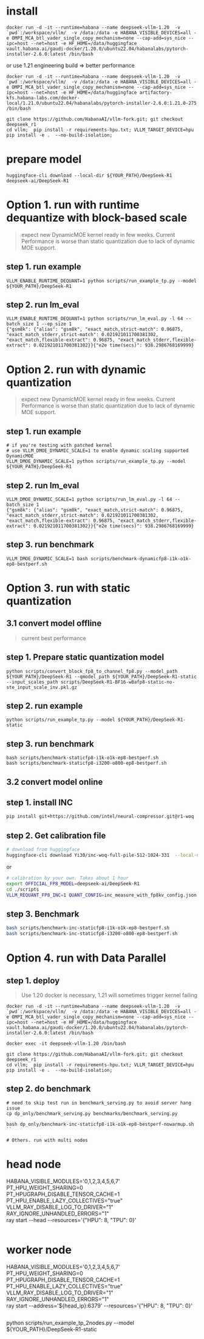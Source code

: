 # install

```
docker run -d -it --runtime=habana --name deepseek-vllm-1.20  -v `pwd`:/workspace/vllm/  -v /data:/data -e HABANA_VISIBLE_DEVICES=all -e OMPI_MCA_btl_vader_single_copy_mechanism=none --cap-add=sys_nice --ipc=host --net=host -e HF_HOME=/data/huggingface vault.habana.ai/gaudi-docker/1.20.0/ubuntu22.04/habanalabs/pytorch-installer-2.6.0:latest /bin/bash
```

or use 1.21 engineering build => better performance

```
docker run -d -it --runtime=habana --name deepseek-vllm-1.20  -v `pwd`:/workspace/vllm/  -v /data:/data -e HABANA_VISIBLE_DEVICES=all -e OMPI_MCA_btl_vader_single_copy_mechanism=none --cap-add=sys_nice --ipc=host --net=host -e HF_HOME=/data/huggingface artifactory-kfs.habana-labs.com/docker-local/1.21.0/ubuntu22.04/habanalabs/pytorch-installer-2.6.0:1.21.0-275 /bin/bash
```

```
git clone https://github.com/HabanaAI/vllm-fork.git; git checkout deepseek_r1
cd vllm;  pip install -r requirements-hpu.txt; VLLM_TARGET_DEVICE=hpu pip install -e .  --no-build-isolation;
```

# prepare model

```
huggingface-cli download --local-dir ${YOUR_PATH}/DeepSeek-R1 deepseek-ai/DeepSeek-R1
```

# Option 1. run with runtime dequantize with block-based scale
> expect new DynamicMOE kernel ready in few weeks.
> Current Performance is worse than static quantization due to lack of dynamic MOE support.
## step 1. run example

```
VLLM_ENABLE_RUNTIME_DEQUANT=1 python scripts/run_example_tp.py --model ${YOUR_PATH}/DeepSeek-R1
```

## step 2. run lm_eval

```
VLLM_ENABLE_RUNTIME_DEQUANT=1 python scripts/run_lm_eval.py -l 64 --batch_size 1 --ep_size 1
{"gsm8k": {"alias": "gsm8k", "exact_match,strict-match": 0.96875, "exact_match_stderr,strict-match": 0.021921011700381302, "exact_match,flexible-extract": 0.96875, "exact_match_stderr,flexible-extract": 0.021921011700381302}}{"e2e time(secs)": 938.2986768169999}
```

# Option 2. run with dynamic quantization
> expect new DynamicMOE kernel ready in few weeks.
> Current Performance is worse than static quantization due to lack of dynamic MOE support.
## step 1. run example

```
# if you're testing with patched kernel
# use VLLM_DMOE_DYNAMIC_SCALE=1 to enable dynamic scaling supported DynamicMOE
VLLM_DMOE_DYNAMIC_SCALE=1 python scripts/run_example_tp.py --model ${YOUR_PATH}/DeepSeek-R1
```

## step 2. run lm_eval

```
VLLM_DMOE_DYNAMIC_SCALE=1 python scripts/run_lm_eval.py -l 64 --batch_size 1
{"gsm8k": {"alias": "gsm8k", "exact_match,strict-match": 0.96875, "exact_match_stderr,strict-match": 0.021921011700381302, "exact_match,flexible-extract": 0.96875, "exact_match_stderr,flexible-extract": 0.021921011700381302}}{"e2e time(secs)": 938.2986768169999}
```

## step 3. run benchmark

```
VLLM_DMOE_DYNAMIC_SCALE=1 bash scripts/benchmark-dynamicfp8-i1k-o1k-ep8-bestperf.sh
```

# Option 3. run with static quantization

## 3.1 convert model offline
> current best performance
## step 1. Prepare static quantization model

```
python scripts/convert_block_fp8_to_channel_fp8.py --model_path ${YOUR_PATH}/DeepSeek-R1 --qmodel_path ${YOUR_PATH}/DeepSeek-R1-static --input_scales_path scripts/DeepSeek-R1-BF16-w8afp8-static-no-ste_input_scale_inv.pkl.gz
```

## step 2. run example

```
python scripts/run_example_tp.py --model ${YOUR_PATH}/DeepSeek-R1-static
```

## step 3. run benchmark

```
bash scripts/benchmark-staticfp8-i1k-o1k-ep8-bestperf.sh
bash scripts/benchmark-staticfp8-i3200-o800-ep8-bestperf.sh
```

## 3.2 convert model online

## step 1. install INC

```bash
pip install git+https://github.com/intel/neural-compressor.git@r1-woq
```

## step 2. Get calibration file

```bash
# download from huggingface
huggingface-cli download Yi30/inc-woq-full-pile-512-1024-331  --local-dir ./scripts/nc_workspace_measure_kvache
```

or

```bash
# calibration by your own. Takes about 1 hour
export OFFICIAL_FP8_MODEL=deepseek-ai/DeepSeek-R1
cd ./scripts
VLLM_REQUANT_FP8_INC=1 QUANT_CONFIG=inc_measure_with_fp8kv_config.json VLLM_ENABLE_RUNTIME_DEQUANT=1 python run_example_tp.py --model ${OFFICIAL_FP8_MODEL} --tokenizer ${OFFICIAL_FP8_MODEL} --osl 32 --max_num_seqs 1 --nprompts 512 --dataset pile
```

## step 3. Benchmark

```bash
bash scripts/benchmark-inc-staticfp8-i1k-o1k-ep8-bestperf.sh
bash scripts/benchmark-inc-staticfp8-i3200-o800-ep8-bestperf.sh
```

# Option 4. run with Data Parallel

## step 1. deploy
> Use 1.20 docker is necessary, 1.21 will sometimes trigger kernel failing

```
docker run -d -it --runtime=habana --name deepseek-vllm-1.20  -v `pwd`:/workspace/vllm/  -v /data:/data -e HABANA_VISIBLE_DEVICES=all -e OMPI_MCA_btl_vader_single_copy_mechanism=none --cap-add=sys_nice --ipc=host --net=host -e HF_HOME=/data/huggingface vault.habana.ai/gaudi-docker/1.20.0/ubuntu22.04/habanalabs/pytorch-installer-2.6.0:latest /bin/bash

docker exec -it deepseek-vllm-1.20 /bin/bash

git clone https://github.com/HabanaAI/vllm-fork.git; git checkout deepseek_r1
cd vllm;  pip install -r requirements-hpu.txt; VLLM_TARGET_DEVICE=hpu pip install -e .  --no-build-isolation;

```

## step 2. do benchmark

```
# need to skip test run in benchmark_serving.py to avoid server hang issue
cp dp_only/benchmark_serving.py benchmarks/benchmark_serving.py

bash dp_only/benchmark-inc-staticfp8-i1k-o1k-ep8-bestperf-nowarmup.sh
``

# Others. run with multi nodes

```

# head node
HABANA_VISIBLE_MODULES='0,1,2,3,4,5,6,7'  \
PT_HPU_WEIGHT_SHARING=0 \
PT_HPUGRAPH_DISABLE_TENSOR_CACHE=1 \
PT_HPU_ENABLE_LAZY_COLLECTIVES="true" \
VLLM_RAY_DISABLE_LOG_TO_DRIVER="1" \
RAY_IGNORE_UNHANDLED_ERRORS="1" \
ray start --head --resources='{"HPU": 8, "TPU": 0}'

```

```

# worker node
HABANA_VISIBLE_MODULES='0,1,2,3,4,5,6,7'  \
PT_HPU_WEIGHT_SHARING=0 \
PT_HPUGRAPH_DISABLE_TENSOR_CACHE=1 \
PT_HPU_ENABLE_LAZY_COLLECTIVES="true" \
VLLM_RAY_DISABLE_LOG_TO_DRIVER="1" \
RAY_IGNORE_UNHANDLED_ERRORS="1" \
ray start --address='${head_ip}:6379' --resources='{"HPU": 8, "TPU": 0}'

```

```

python scripts/run_example_tp_2nodes.py --model ${YOUR_PATH}/DeepSeek-R1-static

```
